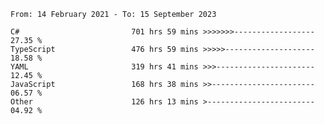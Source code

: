 <!-- [![Top Langs](https://github-readme-stats.vercel.app/api/top-langs/?username=thititongumpun&layout=compact&langs_count=7&theme=prussian)](https://github.com/thititongumpun)
[![Anurag's GitHub stats](https://github-readme-stats.vercel.app/api?username=thititongumpun&hide=stars&show_icons=true&theme=prussian)](https://github.com/thititongumpun) -->

<!--START_SECTION:waka-->

```text
From: 14 February 2021 - To: 15 September 2023

C#                         701 hrs 59 mins >>>>>>>------------------   27.35 %
TypeScript                 476 hrs 59 mins >>>>>--------------------   18.58 %
YAML                       319 hrs 41 mins >>>----------------------   12.45 %
JavaScript                 168 hrs 38 mins >>-----------------------   06.57 %
Other                      126 hrs 13 mins >------------------------   04.92 %
```

<!--END_SECTION:waka-->
